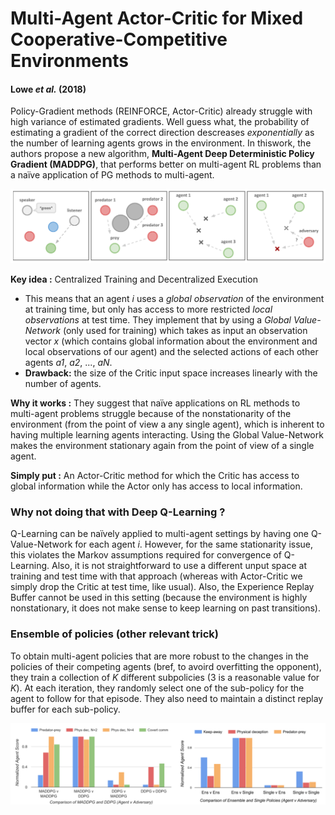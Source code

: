 # Multi-Agent Actor-Critic for Mixed Cooperative-Competitive Environments
#### Lowe *et al.* (2018)

Policy-Gradient methods (REINFORCE, Actor-Critic) already struggle with high variance of estimated gradients. Well guess what, the probability of estimating a gradient of the correct direction descreases *exponentially* as the number of learning agents grows in the environment. In thiswork, the authors propose a new algorithm, **Multi-Agent Deep Deterministic Policy Gradient (MADDPG)**, that performs better on multi-agent RL problems than a naïve application of PG methods to multi-agent.

![environments](fig2.PNG)

**Key idea :** Centralized Training and Decentralized Execution
* This means that an agent *i* uses a *global observation* of the environment at training time, but only has access to more restricted *local observations* at test time. They implement that by using a *Global Value-Network* (only used for training) which takes as input an observation vector *x* (which contains global information about the environment and local observations of our agent) and the selected actions of each other agents *a1*, *a2*, ..., *aN*. 
* **Drawback:** the size of the Critic input space increases linearly with the number of agents.

**Why it works :** They suggest that naïve applications on RL methods to multi-agent problems struggle because of the nonstationarity of the environment (from the point of view a any single agent), which is inherent to having multiple learning agents interacting. Using the Global Value-Network makes the environment stationary again from the point of view of a single agent.

**Simply put :** An Actor-Critic method for which the Critic has access to global information while the Actor only has access to local information.

### Why not doing that with Deep Q-Learning ?

Q-Learning can be naïvely applied to multi-agent settings by having one Q-Value-Network for each agent *i*. However, for the same stationarity issue, this violates the Markov assumptions required for convergence of Q-Learning. Also, it is not straightforward to use a different unput space at training and test time with that approach (whereas with Actor-Critic we simply drop the Critic at test time, like usual). Also, the Experience Replay Buffer cannot be used in this setting (because the environment is highly nonstationary, it does not make sense to keep learning on past transitions).

### Ensemble of policies  (other relevant trick)

To obtain multi-agent policies that are more robust to the changes in the policies of their competing agents (bref, to avoird overfitting the opponent), they train a collection of *K* different subpolicies (3 is a reasonable value for *K*). At each iteration, they randomly select one of the sub-policy for the agent to follow for that episode. They also need to maintain a distinct replay buffer for each sub-policy.

![results](fig3.PNG)
